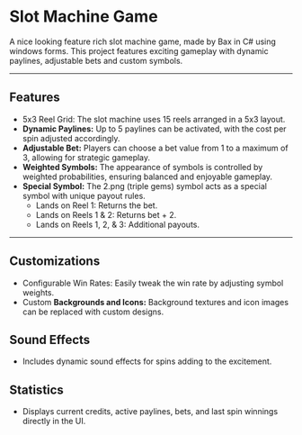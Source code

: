 # Slot Machine Game

A nice looking feature rich slot machine game, made by Bax in C# using windows forms.
This project features exciting gameplay with dynamic paylines, adjustable bets and custom symbols.

---

## Features

- 5x3 Reel Grid: The slot machine uses 15 reels arranged in a 5x3 layout.
- **Dynamic Paylines:** Up to 5 paylines can be activated, with the cost per spin adjusted accordingly.
- **Adjustable Bet:** Players can choose a bet value from 1 to a maximum of 3, allowing for strategic gameplay.
- **Weighted Symbols:** The appearance of symbols is controlled by weighted probabilities, ensuring balanced and enjoyable gameplay.
- **Special Symbol:** The 2.png (triple gems) symbol acts as a special symbol with unique payout rules.
	- Lands on Reel 1: Returns the bet.
	- Lands on Reels 1 & 2: Returns bet + 2.
	- Lands on Reels 1, 2, & 3: Additional payouts.

---

## Customizations

- Configurable Win Rates: Easily tweak the win rate by adjusting symbol weights.
- Custom **Backgrounds and Icons:** Background textures and icon images can be replaced with custom designs.

## Sound Effects

- Includes dynamic sound effects for spins adding to the excitement.

## Statistics

- Displays current credits, active paylines, bets, and last spin winnings directly in the UI.
